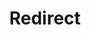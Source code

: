 ﻿---
layout: src/layouts/Redirect.astro
title: Redirect
redirect: https://yamldoc.liuyan.wang/docs/deployments/databases/common-patterns
pubDate:  2023-01-01
navSearch: false
navSitemap: false
navMenu: false
---
